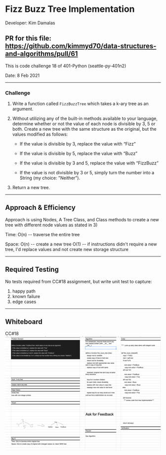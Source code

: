 # Fizz Buzz Tree Implementation

Developer: Kim Damalas

## PR for this file: https://github.com/kimmyd70/data-structures-and-algorithms/pull/61

This is code challenge 18 of 401-Python (seattle-py-401n2)

Date: 8 Feb 2021

____________________
### Challenge 

1. Write a function called `FizzBuzzTree` which takes a k-ary tree as an argument.

2. Without utilizing any of the built-in methods available to your language, determine whether or not the value of each node is divisible by 3, 5 or both. Create a new tree with the same structure as the original, but the values modified as follows:

    - If the value is divisible by 3, replace the value with “Fizz”

    - If the value is divisible by 5, replace the value with “Buzz”

    - If the value is divisible by 3 and 5, replace the value with “FizzBuzz”

    - If the value is not divisible by 3 or 5, simply turn the number into a String (my choice: "Neither").

3. Return a new tree.
____________

## Approach & Efficiency

Approach is using Nodes, A Tree Class, and Class methods to create a new tree with different node values as stated in 3)


Time:   O(n) -- traverse the entire tree 
        

Space:  O(n) -- create a new tree
        O(1) -- if instructions didn't require a new tree, I'd replace values and not create new storage structure

_____________
## Required Testing

No tests required from CC#18 assignment, but write unit test to capture:
1. happy path
2. known failure
3. edge cases 
_________________

## Whiteboard

CC#18
![Fizz-Buzz-Tree-Whiteboard](./assets/fizz-buzz-tree-whiteboard.png)
